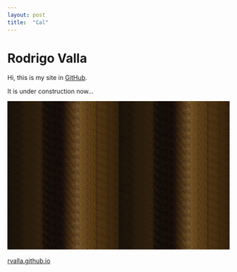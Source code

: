 ```yaml
---
layout: post
title:  "Cal"
---
```


# Rodrigo Valla
Hi, this is my site in [GitHub](https://github.com).

It is under construction now...

![Test](/assets/img/16_05_0001.jpg)

[rvalla.github.io](https://rvalla.github.io)
